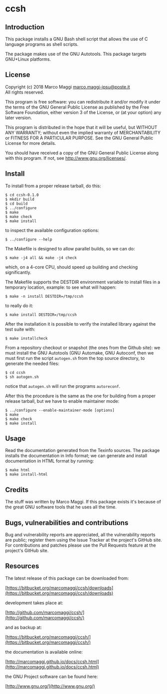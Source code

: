 # ccsh

## Introduction

This package installs a  GNU Bash shell script that allows  the use of C
language programs as shell scripts.

The  package makes  use  of  the GNU  Autotools.   This package  targets
GNU+Linux platforms.


## License

Copyright (c) 2018 Marco Maggi <marco.maggi-ipsu@poste.it><br/>
All rights reserved.

This program is free software: you  can redistribute it and/or modify it
under the  terms of the GNU  General Public License as  published by the
Free Software Foundation,  either version 3 of the License,  or (at your
option) any later version.

This program  is distributed  in the  hope that it  will be  useful, but
WITHOUT   ANY   WARRANTY;  without   even   the   implied  warranty   of
MERCHANTABILITY  or  FITNESS FOR  A  PARTICULAR  PURPOSE.  See  the  GNU
General Public License for more details.

You should have received a copy  of the GNU General Public License along
with this program.  If not, see <http://www.gnu.org/licenses/>.


## Install

To install from a proper release tarball, do this:

```
$ cd ccsh-0.1.0
$ mkdir build
$ cd build
$ ../configure
$ make
$ make check
$ make install
```

to inspect the available configuration options:

```
$ ../configure --help
```

The Makefile is designed to allow parallel builds, so we can do:

```
$ make -j4 all && make -j4 check
```

which,  on  a  4-core  CPU,   should  speed  up  building  and  checking
significantly.

The Makefile supports the DESTDIR  environment variable to install files
in a temporary location, example: to see what will happen:

```
$ make -n install DESTDIR=/tmp/ccsh
```

to really do it:

```
$ make install DESTDIR=/tmp/ccsh
```

After the  installation it is  possible to verify the  installed library
against the test suite with:

```
$ make installcheck
```

From a repository checkout or snapshot  (the ones from the Github site):
we must install  the GNU Autotools (GNU Automake, GNU  Autoconf, then we
must first run the script `autogen.sh` from the top source directory, to
generate the needed files:

```
$ cd ccsh
$ sh autogen.sh

```

notice that `autogen.sh` will run the programs `autoreconf`.

After this  the procedure  is the same  as the one  for building  from a
proper release tarball, but we have to enable maintainer mode:

```
$ ../configure --enable-maintainer-mode [options]
$ make
$ make check
$ make install
```

## Usage

Read the documentation generated from  the Texinfo sources.  The package
installs the documentation  in Info format; we can  generate and install
documentation in HTML format by running:

```
$ make html
$ make install-html
```


## Credits

The  stuff was  written by  Marco Maggi.   If this  package exists  it's
because of the great GNU software tools that he uses all the time.


## Bugs, vulnerabilities and contributions

Bug  and vulnerability  reports are  appreciated, all  the vulnerability
reports  are  public; register  them  using  the  Issue Tracker  at  the
project's GitHub  site.  For  contributions and  patches please  use the
Pull Requests feature at the project's GitHub site.


## Resources

The latest release of this package can be downloaded from:

[https://bitbucket.org/marcomaggi/ccsh/downloads](https://bitbucket.org/marcomaggi/ccsh/downloads)

development takes place at:

[http://github.com/marcomaggi/ccsh/](http://github.com/marcomaggi/ccsh/)

and as backup at:

[https://bitbucket.org/marcomaggi/ccsh/](https://bitbucket.org/marcomaggi/ccsh/)

the documentation is available online:

[http://marcomaggi.github.io/docs/ccsh.html](http://marcomaggi.github.io/docs/ccsh.html)

the GNU Project software can be found here:

[http://www.gnu.org/](http://www.gnu.org/)

